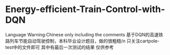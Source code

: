 # Energy-efficient-Train-Control-with-DQN
Language Warning:Chinese only including the comments
基于DQN的高速铁路列车节能自动驾驶控制，本科毕业设计题目，做的很粗糙/n
只关注cartpole-test中的文件即可 其中有最后一次测试的结果 仅供参考
